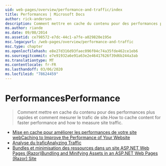 ```yaml
---
uid: web-pages/overview/performance-and-traffic/index
title: Performances | Microsoft Docs
author: rick-anderson
description: Comment mettre en cache du contenu pour des performances plus rapides et comment mesurer le trafic de site.
ms.author: riande
ms.date: 09/08/2014
ms.assetid: ce798572-e7dc-44c1-a7fe-a029820e195e
msc.legacyurl: /web-pages/overview/performance-and-traffic
msc.type: chapter
ms.openlocfilehash: e8e27d316d93faec096f04c74a35fde462ce1eb6
ms.sourcegitcommit: e7e91932a6e91a63e2e46417626f39d6b244a3ab
ms.translationtype: MT
ms.contentlocale: fr-FR
ms.lasthandoff: 03/06/2020
ms.locfileid: "78624459"
---
```

# <a name="performance"></a><span data-ttu-id="44b12-103">Performances</span><span class="sxs-lookup"><span data-stu-id="44b12-103">Performance</span></span>

> <span data-ttu-id="44b12-104">Comment mettre en cache du contenu pour des performances plus rapides et comment mesurer le trafic de site.</span><span class="sxs-lookup"><span data-stu-id="44b12-104">How to cache content for faster performance and how to measure site traffic.</span></span>

- [<span data-ttu-id="44b12-105">Mise en cache pour améliorer les performances de votre site web</span><span class="sxs-lookup"><span data-stu-id="44b12-105">Caching to Improve the Performance of Your Website</span></span>](15-caching-to-improve-the-performance-of-your-website.md)
- [<span data-ttu-id="44b12-106">Analyse du trafic</span><span class="sxs-lookup"><span data-stu-id="44b12-106">Analyzing Traffic</span></span>](14-analyzing-traffic.md)
- [<span data-ttu-id="44b12-107">Bundles et minimisation des ressources dans un site ASP.NET Web Pages (Razor)</span><span class="sxs-lookup"><span data-stu-id="44b12-107">Bundling and Minifying Assets in an ASP.NET Web Pages (Razor) Site</span></span>](bundling-and-minifying-assets-in-an-aspnet-web-pages-razor-site.md)
